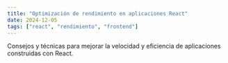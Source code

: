 ```yaml
---
title: "Optimización de rendimiento en aplicaciones React"
date: 2024-12-05
tags: ["react", "rendimiento", "frontend"]
---
```


Consejos y técnicas para mejorar la velocidad y eficiencia de aplicaciones construidas con React.

